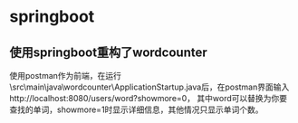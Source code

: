 # springboot
## 使用springboot重构了wordcounter
使用postman作为前端，在运行 \src\main\java\wordcounter\ApplicationStartup.java后，在postman界面输入http://localhost:8080/users/word?showmore=0，
其中word可以替换为你要查找的单词，showmore=1时显示详细信息，其他情况只显示单词个数。
